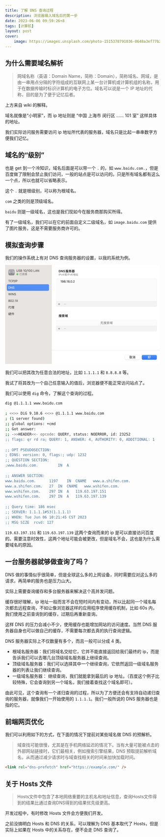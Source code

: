 ```yaml
---
title: 了解 DNS 查询过程
description: 浏览器输入域名后的第一步
date: 2023-06-06 09:59:26+8
tags: [计算机]
layout: post
cover:
    image: https://images.unsplash.com/photo-1515378791036-0648a3ef77b2?ixlib=rb-4.0.3&ixid=M3wxMjA3fDB8MHxwaG90by1wYWdlfHx8fGVufDB8fHx8fA%3D%3D&auto=format&fit=crop&w=2670&q=80
---
```


## 为什么需要域名解析

> 网域名称（英语：Domain Name，简称：Domain），简称域名、网域，是由一串用点分隔的字符组成的互联网上某一台计算机或计算机组的名称，用于在数据传输时标识计算机的电子方位。域名可以说是一个 IP 地址的代称，目的是为了便于记忆后者。

上方来自 wiki 的解释。

域名就像是“小明家”，而 ip 地址则是 “中国 上海市 闵行区 ...... 101 室” 这样具体的地址。

我们实际访问服务需要访问 ip 地址所代表的服务器，域名只是比起一串串数字方便我们记忆。


## 域名的“级别”

也是 get 到一个冷知识，域名后面是可以带一个 `.` 的，如 `www.baidu.com.`，但是百度做了限制会禁止我们访问，一般的站点是可以访问的。只是所有域名都有这么一个点，所以也就可以省略表示。

这个 `.` 就是根级别，可以称为根域名。

`com` 之类的则是顶级域名。

`baidu` 则是一级域名，这也是我们现如今在服务商那购买所得。

有了一级域名，我们可以在它的前面自定义二级域名，如 `image.baidu.com` 提供了图片服务，这是不需要服务商许可的。


## 模拟查询步骤

我们的操作系统上有对 DNS 查询服务器的设置，以我的系统为例。

![](/resources/2023-06/01.png)

我们可以把其改为任意合法的地址，比如 `1.1.1.1` 和 `8.8.8.8` 等。

我试了将其改为一个自己任意输入的值后，浏览器便不能正常访问站点了。

我们可以使用 `dig` 命令，了解这个查询的过程。

```bash
dig @1.1.1.1 www.baidu.com

; <<>> DiG 9.10.6 <<>> @1.1.1.1 www.baidu.com
; (1 server found)
;; global options: +cmd
;; Got answer:
;; ->>HEADER<<- opcode: QUERY, status: NOERROR, id: 23252
;; flags: qr rd ra; QUERY: 1, ANSWER: 4, AUTHORITY: 0, ADDITIONAL: 1

;; OPT PSEUDOSECTION:
; EDNS: version: 0, flags:; udp: 1232
;; QUESTION SECTION:
;www.baidu.com.			IN	A

;; ANSWER SECTION:
www.baidu.com.		1197	IN	CNAME	www.a.shifen.com.
www.a.shifen.com.	27	IN	CNAME	www.wshifen.com.
www.wshifen.com.	297	IN	A	119.63.197.151
www.wshifen.com.	297	IN	A	119.63.197.139

;; Query time: 186 msec
;; SERVER: 1.1.1.1#53(1.1.1.1)
;; WHEN: Tue Jun 06 10:21:45 CST 2023
;; MSG SIZE  rcvd: 127
```

`119.63.197.151` 和 `119.63.197.139` 这两个查询而来的 ip 是可以直接访问百度的。需要注意时效性，这两个地址可能会被更改，但是域名不会，这也是为什么需要域名的原因。


## 一台服务器就够做查询了吗？

DNS 做的事情似乎很简单，但是全球这么多的上网设备，同时需要应对这么多的请求，再简单的服务也是压力山大。

实际上需要查询缓存和多台服务器来解决这个高并发问题。

缓存很好理解，ip 地址一般而言不会在短时间内有变动，所以比起同一个域名每次都去远程查询，不如让像浏览器这样的应用程序使用缓存机制，比如 60s 内，我们使用之前查询到的缓存，过期后再重新查询。

这样 DNS 的压力会减小不少，使用缓存也能增加网站的访问速度。当然 DNS 服务器自身也可以做自己的缓存，不需要每次都去真的执行查询逻辑。

DNS 服务器实际上不仅数量有多个，而且一般可以分成 4 类。

- 根域名服务器：我们将域名交给它，它并不能直接返回给我们最终的 ip，而是告诉我们可以去哪几台顶级域名服务器上继续查询。
- 顶级域名服务器：我们可以选择其中一个继续查询，它依然返回一级域名服务器的列表让我们继续查询。
- 一级域名服务器： 继续查询，我们就能拿到最后的 ip 地址。（百度这个例子比较特殊，它会查询到另一个域名，我们接着查找这个域名即可）。

由此可见，这个查询有一个递归查询的过程，所以为了方便还会有支持自动递归查询的服务器，就像我们一开始使用的 `1.1.1.1`。我们一般所说的 DNS 服务器也是指的它。


## 前端网页优化

我们可以利用如下的方式，在下面的情况下提前对某些域名做 DNS 的预解析。

> 域查找可能很慢，尤其是在手机网络延迟的情况下。当有大量可能被点击的外部网站链接时，它们最相关，例如搜索引擎结果，DNS 预取提前解析域名，从而通过减少请求时与域查找相关的时间来加快加载时间。

```html
<link rel="dns-prefetch" href="https://example.com/" />
```


## 关于 Hosts 文件

> Hosts文件中包含了本地网络重要的主机名和地址信息，查询Hosts文件得到的结果比通过查询DNS得到的结果优先级更高。

开发过程中，有时修改 Hosts 文件会方便我们开发。

之前没搞明白 Hosts 和 DNS 的关系，可以理解为 DNS 基本取代了 Hosts，但是实际上如果在 Hosts 中的关系存在，便不会走 DNS 查询了。
